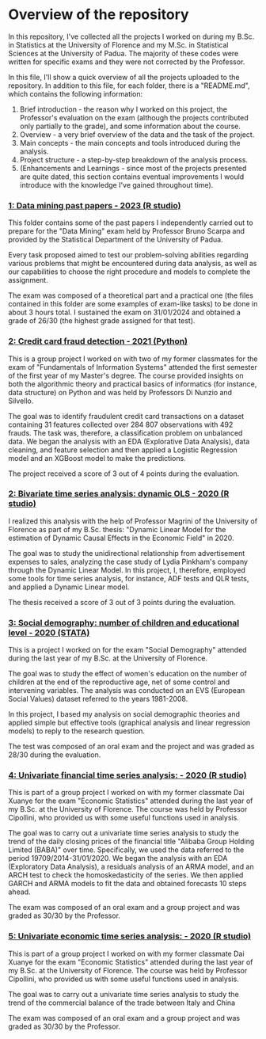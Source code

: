 # Overview of the repository
In this repository, I've collected all the projects I worked on during my B.Sc. in Statistics at the University of Florence and my M.Sc. in Statistical Sciences at the University of Padua. 
The majority of these codes were written for specific exams and they were not corrected by the Professor. 

In this file, I'll show a quick overview of all the projects uploaded to the repository. In addition to this file, for each folder, there is a "README.md", which contains the following information:
1. Brief introduction - the reason why I worked on this project, the Professor's evaluation on the exam (although the projects contributed only partially to the grade), and some information about the course.
2. Overview - a very brief overview of the data and the task of the project.
3. Main concepts - the main concepts and tools introduced during the analysis.
4. Project structure - a step-by-step breakdown of the analysis process.
5. (Enhancements and Learnings - since most of the projects presented are quite dated, this section contains eventual improvements I would introduce with the knowledge I've gained throughout time).

### [ 1: Data mining past papers - 2023 (R studio)](https://github.com/aciandri/University_Projects/tree/main/data_mining-past_papers)
This folder contains some of the past papers I independently carried out to prepare for the "Data Mining" exam held by Professor Bruno Scarpa and provided by the Statistical Department of the University of Padua.

Every task proposed aimed to test our problem-solving abilities regarding various problems that might be encountered during data analysis, as well as our capabilities to choose the right procedure and models to complete the assignment.

The exam was composed of a theoretical part and a practical one (the files contained in this folder are some examples of exam-like tasks) to be done in about 3 hours total. I sustained the exam on 31/01/2024 and obtained a grade of 26/30 (the highest grade assigned for that test).

### [ 2: Credit card fraud detection - 2021 (Python)](https://github.com/aciandri/University_Projects/tree/main/credit_card_fraud)
This is a group project I worked on with two of my former classmates for the exam of "Fundamentals of Information Systems" attended the first semester of the first year of my Master's degree. The course provided insights on both the algorithmic theory and practical basics of informatics (for instance, data structure) on Python and was held by Professors Di Nunzio and Silvello.

The goal was to identify fraudulent credit card transactions on a dataset containing 31 features collected over 284 807 observations with 492 frauds. The task was, therefore, a classification problem on unbalanced data. We began the analysis with an EDA (Explorative Data Analysis), data cleaning, and feature selection and then applied a Logistic Regression model and an XGBoost model to make the predictions.

The project received a score of 3 out of 4 points during the evaluation.

### [ 2: Bivariate time series analysis: dynamic OLS - 2020 (R studio)](https://github.com/aciandri/University_Projects/tree/main/multivariate_ts)

I realized this analysis with the help of Professor Magrini of the University of Florence as part of my B.Sc. thesis: "Dynamic Linear Model for the estimation of Dynamic Causal Effects in the Economic Field" in 2020.

The goal was to study the unidirectional relationship from advertisement expenses to sales, analyzing the case study of Lydia Pinkham's company through the Dynamic Linear Model. 
In this project, I, therefore, employed some tools for time series analysis, for instance, ADF tests and QLR tests, and applied a Dynamic Linear model.

The thesis received a score of 3 out of 3 points during the evaluation.


### [ 3: Social demography: number of children and educational level - 2020 (STATA)](https://github.com/aciandri/University_Projects/tree/main/social_demography-project)
This is a project I worked on for the exam "Social Demography" attended during the last year of my B.Sc. at the University of Florence.

The goal was to study the effect of women's education on the number of children at the end of the reproductive age, net of some control and intervening variables. The analysis was conducted on an EVS (European Social Values) dataset referred to the years 1981-2008.

In this project, I based my analysis on social demographic theories and applied simple but effective tools (graphical analysis and linear regression models) to reply to the research question.

The test was composed of an oral exam and the project and was graded as 28/30 during the evaluation.


### [ 4: Univariate financial time series analysis: - 2020 (R studio) ](https://github.com/aciandri/University_Projects/tree/main/univariate_financial_ts)
This is part of a group project I worked on with my former classmate Dai Xuanye for the exam "Economic Statistics" attended during the last year of my B.Sc. at the University of Florence. The course was held by Professor Cipollini, who provided us with some useful functions used in analysis.

The goal was to carry out a univariate time series analysis to study the trend of the daily closing prices of the financial title "Alibaba Group Holding Limited (BABA)" over time. Specifically, we used the data referred to the period 19709/2014-31/01/2020. We began the analysis with an EDA (Exploratory Data Analysis), a residuals analysis of an ARMA model, and an ARCH test to check the homoskedasticity of the series. We then applied GARCH and ARMA models to fit the data and obtained forecasts 10 steps ahead.

The exam was composed of an oral exam and a group project and was graded as 30/30 by the Professor.

### [ 5: Univariate economic time series analysis: - 2020 (R studio) ](https://github.com/aciandri/University_Projects/tree/main/univariate_economic_ts)
This is part of a group project I worked on with my former classmate Dai Xuanye for the exam "Economic Statistics" attended during the last year of my B.Sc. at the University of Florence. The course was held by Professor Cipollini, who provided us with some useful functions used in analysis.

The goal was to carry out a univariate time series analysis to study the trend of the commercial balance of the trade between Italy and China

The exam was composed of an oral exam and a group project and was graded as 30/30 by the Professor.













